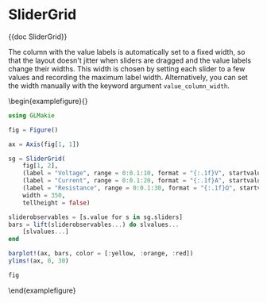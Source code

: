 # SliderGrid

{{doc SliderGrid}}

The column with the value labels is automatically set to a fixed width, so that the layout doesn't jitter when sliders are dragged and the value labels change their widths.
This width is chosen by setting each slider to a few values and recording the maximum label width.
Alternatively, you can set the width manually with the keyword argument `value_column_width`.

\begin{examplefigure}{}
```julia
using GLMakie

fig = Figure()

ax = Axis(fig[1, 1])

sg = SliderGrid(
    fig[1, 2],
    (label = "Voltage", range = 0:0.1:10, format = "{:.1f}V", startvalue = 5.3),
    (label = "Current", range = 0:0.1:20, format = "{:.1f}A", startvalue = 10.2),
    (label = "Resistance", range = 0:0.1:30, format = "{:.1f}Ω", startvalue = 15.9),
    width = 350,
    tellheight = false)

sliderobservables = [s.value for s in sg.sliders]
bars = lift(sliderobservables...) do slvalues...
    [slvalues...]
end

barplot!(ax, bars, color = [:yellow, :orange, :red])
ylims!(ax, 0, 30)

fig
```
\end{examplefigure}
